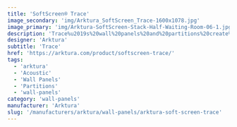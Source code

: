 ```yaml
---
title: 'SoftScreen® Trace'
image_secondary: 'img/Arktura_SoftScreen_Trace-1600x1078.jpg'
image_primary: 'img/Arktura-SoftScreen-Stack-Half-Waiting-Room-06-1.jpg'
description: 'Trace%u2019s%20wall%20panels%20and%20partitions%20create%20a%20web%20that%20viewers%20will%20be%20captured%20by%2C%20with%20an%20arresting%20array%20of%20interconnected%20threads%20that%20also%20provide%20acoustic%20support%20thanks%20to%20its%20Soft%20Sound%20material.%20Trace%20is%20available%20in%20full%20and%20half%20pattern%20panels%20to%20provide%20flexibility%20in%20acoustic%20performance%20and%20peace%20of%20mind.%20These%20panels%20can%20be%20either%20fixed%20into%20place%20cable%20hung%2C%20wall%20mounted%2C%20or%20set%20on%20a%20track%20to%20serve%20as%20operable%20dividers.%20%A0'
designer: 'Arktura'
subtitle: 'Trace'
href: 'https://arktura.com/product/softscreen-trace/'
tags:
  - 'arktura'
  - 'Acoustic'
  - 'Wall Panels'
  - 'Partitions'
  - 'wall-panels'
category: 'wall-panels'
manufacturer: 'Arktura'
slug: '/manufacturers/arktura/wall-panels/arktura-soft-screen-trace'
---
```

